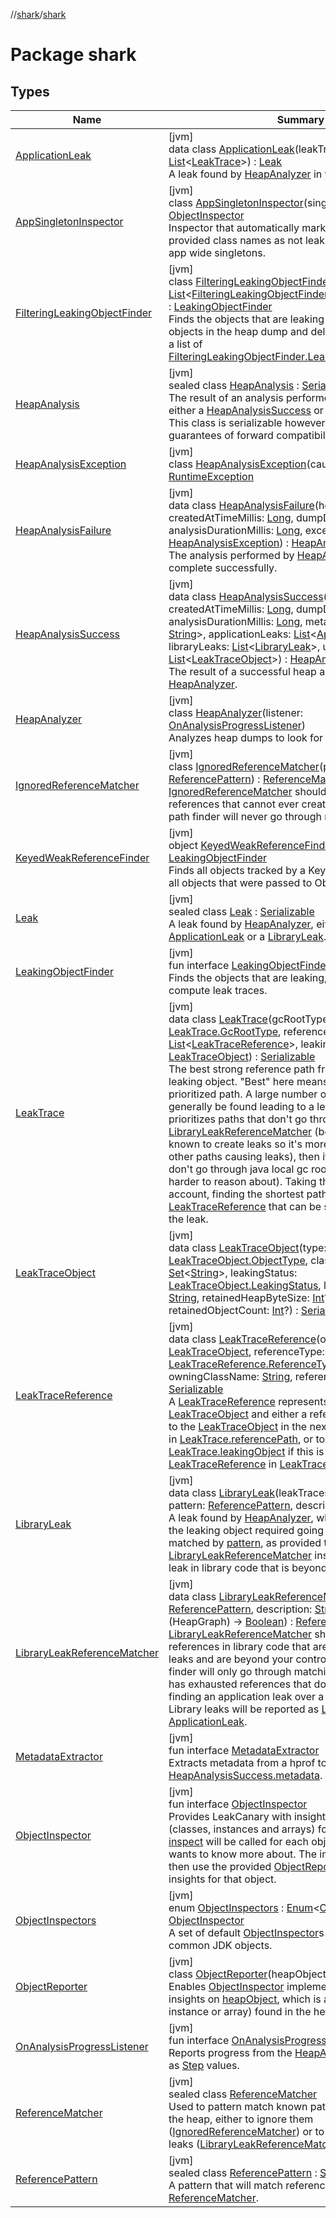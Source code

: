 //[shark](../../index.md)/[shark](index.md)

# Package shark

## Types

| Name | Summary |
|---|---|
| [ApplicationLeak](-application-leak/index.md) | [jvm]<br>data class [ApplicationLeak](-application-leak/index.md)(leakTraces: [List](https://kotlinlang.org/api/latest/jvm/stdlib/kotlin.collections/-list/index.html)&lt;[LeakTrace](-leak-trace/index.md)&gt;) : [Leak](-leak/index.md)<br>A leak found by [HeapAnalyzer](-heap-analyzer/index.md) in your application. |
| [AppSingletonInspector](-app-singleton-inspector/index.md) | [jvm]<br>class [AppSingletonInspector](-app-singleton-inspector/index.md)(singletonClasses: [String](https://kotlinlang.org/api/latest/jvm/stdlib/kotlin/-string/index.html)) : [ObjectInspector](-object-inspector/index.md)<br>Inspector that automatically marks instances of the provided class names as not leaking because they're app wide singletons. |
| [FilteringLeakingObjectFinder](-filtering-leaking-object-finder/index.md) | [jvm]<br>class [FilteringLeakingObjectFinder](-filtering-leaking-object-finder/index.md)(filters: [List](https://kotlinlang.org/api/latest/jvm/stdlib/kotlin.collections/-list/index.html)&lt;[FilteringLeakingObjectFinder.LeakingObjectFilter](-filtering-leaking-object-finder/-leaking-object-filter/index.md)&gt;) : [LeakingObjectFinder](-leaking-object-finder/index.md)<br>Finds the objects that are leaking by scanning all objects in the heap dump and delegating the decision to a list of [FilteringLeakingObjectFinder.LeakingObjectFilter](-filtering-leaking-object-finder/-leaking-object-filter/index.md) |
| [HeapAnalysis](-heap-analysis/index.md) | [jvm]<br>sealed class [HeapAnalysis](-heap-analysis/index.md) : [Serializable](https://docs.oracle.com/javase/8/docs/api/java/io/Serializable.html)<br>The result of an analysis performed by [HeapAnalyzer](-heap-analyzer/index.md), either a [HeapAnalysisSuccess](-heap-analysis-success/index.md) or a [HeapAnalysisFailure](-heap-analysis-failure/index.md). This class is serializable however there are no guarantees of forward compatibility. |
| [HeapAnalysisException](-heap-analysis-exception/index.md) | [jvm]<br>class [HeapAnalysisException](-heap-analysis-exception/index.md)(cause: [Throwable](https://kotlinlang.org/api/latest/jvm/stdlib/kotlin/-throwable/index.html)) : [RuntimeException](https://docs.oracle.com/javase/8/docs/api/java/lang/RuntimeException.html) |
| [HeapAnalysisFailure](-heap-analysis-failure/index.md) | [jvm]<br>data class [HeapAnalysisFailure](-heap-analysis-failure/index.md)(heapDumpFile: [File](https://docs.oracle.com/javase/8/docs/api/java/io/File.html), createdAtTimeMillis: [Long](https://kotlinlang.org/api/latest/jvm/stdlib/kotlin/-long/index.html), dumpDurationMillis: [Long](https://kotlinlang.org/api/latest/jvm/stdlib/kotlin/-long/index.html), analysisDurationMillis: [Long](https://kotlinlang.org/api/latest/jvm/stdlib/kotlin/-long/index.html), exception: [HeapAnalysisException](-heap-analysis-exception/index.md)) : [HeapAnalysis](-heap-analysis/index.md)<br>The analysis performed by [HeapAnalyzer](-heap-analyzer/index.md) did not complete successfully. |
| [HeapAnalysisSuccess](-heap-analysis-success/index.md) | [jvm]<br>data class [HeapAnalysisSuccess](-heap-analysis-success/index.md)(heapDumpFile: [File](https://docs.oracle.com/javase/8/docs/api/java/io/File.html), createdAtTimeMillis: [Long](https://kotlinlang.org/api/latest/jvm/stdlib/kotlin/-long/index.html), dumpDurationMillis: [Long](https://kotlinlang.org/api/latest/jvm/stdlib/kotlin/-long/index.html), analysisDurationMillis: [Long](https://kotlinlang.org/api/latest/jvm/stdlib/kotlin/-long/index.html), metadata: [Map](https://kotlinlang.org/api/latest/jvm/stdlib/kotlin.collections/-map/index.html)&lt;[String](https://kotlinlang.org/api/latest/jvm/stdlib/kotlin/-string/index.html), [String](https://kotlinlang.org/api/latest/jvm/stdlib/kotlin/-string/index.html)&gt;, applicationLeaks: [List](https://kotlinlang.org/api/latest/jvm/stdlib/kotlin.collections/-list/index.html)&lt;[ApplicationLeak](-application-leak/index.md)&gt;, libraryLeaks: [List](https://kotlinlang.org/api/latest/jvm/stdlib/kotlin.collections/-list/index.html)&lt;[LibraryLeak](-library-leak/index.md)&gt;, unreachableObjects: [List](https://kotlinlang.org/api/latest/jvm/stdlib/kotlin.collections/-list/index.html)&lt;[LeakTraceObject](-leak-trace-object/index.md)&gt;) : [HeapAnalysis](-heap-analysis/index.md)<br>The result of a successful heap analysis performed by [HeapAnalyzer](-heap-analyzer/index.md). |
| [HeapAnalyzer](-heap-analyzer/index.md) | [jvm]<br>class [HeapAnalyzer](-heap-analyzer/index.md)(listener: [OnAnalysisProgressListener](-on-analysis-progress-listener/index.md))<br>Analyzes heap dumps to look for leaks. |
| [IgnoredReferenceMatcher](-ignored-reference-matcher/index.md) | [jvm]<br>class [IgnoredReferenceMatcher](-ignored-reference-matcher/index.md)(pattern: [ReferencePattern](-reference-pattern/index.md)) : [ReferenceMatcher](-reference-matcher/index.md)<br>[IgnoredReferenceMatcher](-ignored-reference-matcher/index.md) should be used to match references that cannot ever create leaks. The shortest path finder will never go through matching references. |
| [KeyedWeakReferenceFinder](-keyed-weak-reference-finder/index.md) | [jvm]<br>object [KeyedWeakReferenceFinder](-keyed-weak-reference-finder/index.md) : [LeakingObjectFinder](-leaking-object-finder/index.md)<br>Finds all objects tracked by a KeyedWeakReference, ie all objects that were passed to ObjectWatcher.watch. |
| [Leak](-leak/index.md) | [jvm]<br>sealed class [Leak](-leak/index.md) : [Serializable](https://docs.oracle.com/javase/8/docs/api/java/io/Serializable.html)<br>A leak found by [HeapAnalyzer](-heap-analyzer/index.md), either an [ApplicationLeak](-application-leak/index.md) or a [LibraryLeak](-library-leak/index.md). |
| [LeakingObjectFinder](-leaking-object-finder/index.md) | [jvm]<br>fun interface [LeakingObjectFinder](-leaking-object-finder/index.md)<br>Finds the objects that are leaking, for which Shark will compute leak traces. |
| [LeakTrace](-leak-trace/index.md) | [jvm]<br>data class [LeakTrace](-leak-trace/index.md)(gcRootType: [LeakTrace.GcRootType](-leak-trace/-gc-root-type/index.md), referencePath: [List](https://kotlinlang.org/api/latest/jvm/stdlib/kotlin.collections/-list/index.html)&lt;[LeakTraceReference](-leak-trace-reference/index.md)&gt;, leakingObject: [LeakTraceObject](-leak-trace-object/index.md)) : [Serializable](https://docs.oracle.com/javase/8/docs/api/java/io/Serializable.html)<br>The best strong reference path from a GC root to the leaking object. "Best" here means the shortest prioritized path. A large number of distinct paths can generally be found leading to a leaking object. Shark prioritizes paths that don't go through known [LibraryLeakReferenceMatcher](-library-leak-reference-matcher/index.md) (because those are known to create leaks so it's more interesting to find other paths causing leaks), then it prioritize paths that don't go through java local gc roots (because those are harder to reason about). Taking those priorities into account, finding the shortest path means there are less [LeakTraceReference](-leak-trace-reference/index.md) that can be suspected to cause the leak. |
| [LeakTraceObject](-leak-trace-object/index.md) | [jvm]<br>data class [LeakTraceObject](-leak-trace-object/index.md)(type: [LeakTraceObject.ObjectType](-leak-trace-object/-object-type/index.md), className: [String](https://kotlinlang.org/api/latest/jvm/stdlib/kotlin/-string/index.html), labels: [Set](https://kotlinlang.org/api/latest/jvm/stdlib/kotlin.collections/-set/index.html)&lt;[String](https://kotlinlang.org/api/latest/jvm/stdlib/kotlin/-string/index.html)&gt;, leakingStatus: [LeakTraceObject.LeakingStatus](-leak-trace-object/-leaking-status/index.md), leakingStatusReason: [String](https://kotlinlang.org/api/latest/jvm/stdlib/kotlin/-string/index.html), retainedHeapByteSize: [Int](https://kotlinlang.org/api/latest/jvm/stdlib/kotlin/-int/index.html)?, retainedObjectCount: [Int](https://kotlinlang.org/api/latest/jvm/stdlib/kotlin/-int/index.html)?) : [Serializable](https://docs.oracle.com/javase/8/docs/api/java/io/Serializable.html) |
| [LeakTraceReference](-leak-trace-reference/index.md) | [jvm]<br>data class [LeakTraceReference](-leak-trace-reference/index.md)(originObject: [LeakTraceObject](-leak-trace-object/index.md), referenceType: [LeakTraceReference.ReferenceType](-leak-trace-reference/-reference-type/index.md), owningClassName: [String](https://kotlinlang.org/api/latest/jvm/stdlib/kotlin/-string/index.html), referenceName: [String](https://kotlinlang.org/api/latest/jvm/stdlib/kotlin/-string/index.html)) : [Serializable](https://docs.oracle.com/javase/8/docs/api/java/io/Serializable.html)<br>A [LeakTraceReference](-leak-trace-reference/index.md) represents an origin [LeakTraceObject](-leak-trace-object/index.md) and either a reference from that object to the [LeakTraceObject](-leak-trace-object/index.md) in the next [LeakTraceReference](-leak-trace-reference/index.md) in [LeakTrace.referencePath](-leak-trace/reference-path.md), or to [LeakTrace.leakingObject](-leak-trace/leaking-object.md) if this is the last [LeakTraceReference](-leak-trace-reference/index.md) in [LeakTrace.referencePath](-leak-trace/reference-path.md). |
| [LibraryLeak](-library-leak/index.md) | [jvm]<br>data class [LibraryLeak](-library-leak/index.md)(leakTraces: [List](https://kotlinlang.org/api/latest/jvm/stdlib/kotlin.collections/-list/index.html)&lt;[LeakTrace](-leak-trace/index.md)&gt;, pattern: [ReferencePattern](-reference-pattern/index.md), description: [String](https://kotlinlang.org/api/latest/jvm/stdlib/kotlin/-string/index.html)) : [Leak](-leak/index.md)<br>A leak found by [HeapAnalyzer](-heap-analyzer/index.md), where the only path to the leaking object required going through a reference matched by [pattern](-library-leak/pattern.md), as provided to a [LibraryLeakReferenceMatcher](-library-leak-reference-matcher/index.md) instance. This is a known leak in library code that is beyond your control. |
| [LibraryLeakReferenceMatcher](-library-leak-reference-matcher/index.md) | [jvm]<br>data class [LibraryLeakReferenceMatcher](-library-leak-reference-matcher/index.md)(pattern: [ReferencePattern](-reference-pattern/index.md), description: [String](https://kotlinlang.org/api/latest/jvm/stdlib/kotlin/-string/index.html), patternApplies: (HeapGraph) -&gt; [Boolean](https://kotlinlang.org/api/latest/jvm/stdlib/kotlin/-boolean/index.html)) : [ReferenceMatcher](-reference-matcher/index.md)<br>[LibraryLeakReferenceMatcher](-library-leak-reference-matcher/index.md) should be used to match references in library code that are known to create leaks and are beyond your control. The shortest path finder will only go through matching references after it has exhausted references that don't match, prioritizing finding an application leak over a known library leak. Library leaks will be reported as [LibraryLeak](-library-leak/index.md) instead of [ApplicationLeak](-application-leak/index.md). |
| [MetadataExtractor](-metadata-extractor/index.md) | [jvm]<br>fun interface [MetadataExtractor](-metadata-extractor/index.md)<br>Extracts metadata from a hprof to be reported in [HeapAnalysisSuccess.metadata](-heap-analysis-success/metadata.md). |
| [ObjectInspector](-object-inspector/index.md) | [jvm]<br>fun interface [ObjectInspector](-object-inspector/index.md)<br>Provides LeakCanary with insights about objects (classes, instances and arrays) found in the heap. [inspect](-object-inspector/inspect.md) will be called for each object that LeakCanary wants to know more about. The implementation can then use the provided [ObjectReporter](-object-reporter/index.md) to provide insights for that object. |
| [ObjectInspectors](-object-inspectors/index.md) | [jvm]<br>enum [ObjectInspectors](-object-inspectors/index.md) : [Enum](https://kotlinlang.org/api/latest/jvm/stdlib/kotlin/-enum/index.html)&lt;[ObjectInspectors](-object-inspectors/index.md)&gt; , [ObjectInspector](-object-inspector/index.md)<br>A set of default [ObjectInspector](-object-inspector/index.md)s that knows about common JDK objects. |
| [ObjectReporter](-object-reporter/index.md) | [jvm]<br>class [ObjectReporter](-object-reporter/index.md)(heapObject: HeapObject)<br>Enables [ObjectInspector](-object-inspector/index.md) implementations to provide insights on [heapObject](-object-reporter/heap-object.md), which is an object (class, instance or array) found in the heap. |
| [OnAnalysisProgressListener](-on-analysis-progress-listener/index.md) | [jvm]<br>fun interface [OnAnalysisProgressListener](-on-analysis-progress-listener/index.md)<br>Reports progress from the [HeapAnalyzer](-heap-analyzer/index.md) as they occur, as [Step](-on-analysis-progress-listener/-step/index.md) values. |
| [ReferenceMatcher](-reference-matcher/index.md) | [jvm]<br>sealed class [ReferenceMatcher](-reference-matcher/index.md)<br>Used to pattern match known patterns of references in the heap, either to ignore them ([IgnoredReferenceMatcher](-ignored-reference-matcher/index.md)) or to mark them as library leaks ([LibraryLeakReferenceMatcher](-library-leak-reference-matcher/index.md)). |
| [ReferencePattern](-reference-pattern/index.md) | [jvm]<br>sealed class [ReferencePattern](-reference-pattern/index.md) : [Serializable](https://docs.oracle.com/javase/8/docs/api/java/io/Serializable.html)<br>A pattern that will match references for a given [ReferenceMatcher](-reference-matcher/index.md). |
